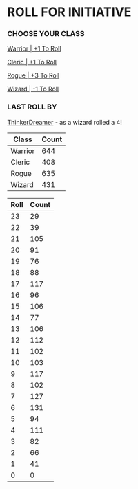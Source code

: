 # ROLL FOR INITIATIVE
### CHOOSE YOUR CLASS

[Warrior | +1 To Roll](https://github.com/benjaminsampica/benjaminsampica/issues/new?title=roll%7Cwarrior&body=Just+click+%27Submit+new+issue%27.)

[Cleric | +1 To Roll](https://github.com/benjaminsampica/benjaminsampica/issues/new?title=roll%7Ccleric&body=Just+click+%27Submit+new+issue%27.)

[Rogue | +3 To Roll](https://github.com/benjaminsampica/benjaminsampica/issues/new?title=roll%7Crogue&body=Just+click+%27Submit+new+issue%27.)

[Wizard | -1 To Roll](https://github.com/benjaminsampica/benjaminsampica/issues/new?title=roll%7Cwizard&body=Just+click+%27Submit+new+issue%27.)
### LAST ROLL BY
[ThinkerDreamer](https://www.github.com/ThinkerDreamer) - as a wizard rolled a 4!

|Class|Count|
|-|-|
|Warrior|644|
|Cleric|408|
|Rogue|635|
|Wizard|431|

|Roll|Count|
|-|-|
|23|29
|22|39
|21|105
|20|91
|19|76
|18|88
|17|117
|16|96
|15|106
|14|77
|13|106
|12|112
|11|102
|10|103
|9|117
|8|102
|7|127
|6|131
|5|94
|4|111
|3|82
|2|66
|1|41
|0|0
